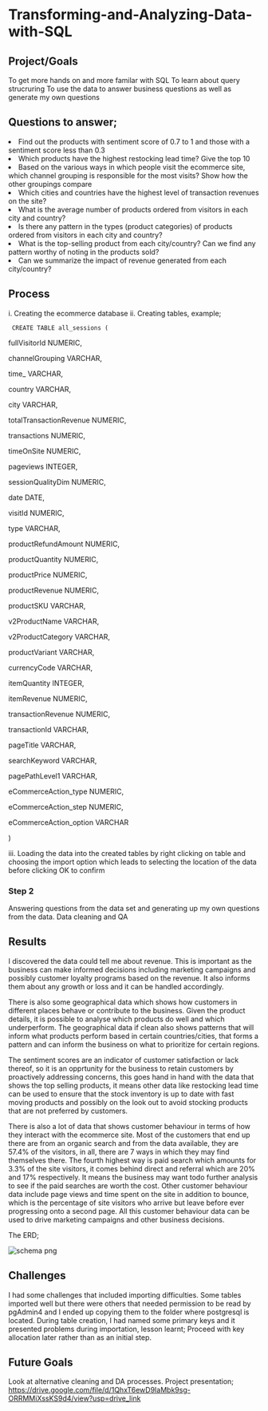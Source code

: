# Transforming-and-Analyzing-Data-with-SQL

## Project/Goals
To get more hands on and more familar with SQL
To learn about query strucruring
To use the data to answer business questions as well as generate my own questions

## Questions to answer;
<li>Find out the products with sentiment score of 0.7 to 1 and those with a sentiment score less than 0.3
<li>Which products have the highest restocking lead time? Give the top 10
<li>Based on the various ways in which people visit the ecommerce site, which channel grouping is responsible for the most visits? Show how the other groupings compare
<li>Which cities and countries have the highest level of transaction revenues on the site?
<li>What is the average number of products ordered from visitors in each city and country?
<li>Is there any pattern in the types (product categories) of products ordered from visitors in each city and country?
<li>What is the top-selling product from each city/country? Can we find any pattern worthy of noting in the products sold?
<li>Can we summarize the impact of revenue generated from each city/country?

## Process
i. Creating the ecommerce database
ii. Creating tables, example;


     CREATE TABLE all_sessions (
     
  fullVisitorId NUMERIC,
  
  channelGrouping VARCHAR,
  
  time_ VARCHAR,
  
  country VARCHAR,
  
  city VARCHAR,
  
  totalTransactionRevenue NUMERIC,
  
  transactions NUMERIC,
  
  timeOnSite NUMERIC,
  
  pageviews INTEGER,
  
  sessionQualityDim NUMERIC,
  
  date DATE,
  
  visitId NUMERIC,
  
  type VARCHAR,
  
  productRefundAmount NUMERIC,
  
  productQuantity NUMERIC,
  
  productPrice NUMERIC,
  
  productRevenue NUMERIC,
  
  productSKU VARCHAR,
  
  v2ProductName VARCHAR,
  
  v2ProductCategory VARCHAR,
  
  productVariant VARCHAR,
  
  currencyCode VARCHAR,
  
  itemQuantity INTEGER,
  
  itemRevenue NUMERIC,
  
  transactionRevenue NUMERIC,
  
  transactionId VARCHAR,
  
  pageTitle VARCHAR,
  
  searchKeyword VARCHAR,
  
  pagePathLevel1 VARCHAR,
  
  eCommerceAction_type NUMERIC,
  
  eCommerceAction_step NUMERIC,
  
  eCommerceAction_option VARCHAR

)


iii. Loading the data into the created tables by right clicking on table and choosing the import option which leads to selecting the location of the data before clicking OK to confirm

### Step 2
Answering questions from the data set and generating up my own questions from the data. Data cleaning and QA

## Results
I discovered the data could tell me about revenue. This is important as the business can make informed decisions including marketing campaigns and possibly customer loyalty programs based on the revenue. It also informs them about any growth or loss and it can be handled accordingly.

There is also some geographical data which shows how customers in different places behave or contribute to the business.
Given the product details, it is possible to analyse which products do well and which underperform. The geographical data if clean also shows patterns that will inform what products perform based in certain countries/cities, that forms a pattern and can inform the business on what to prioritize for certain regions.

The sentiment scores are an indicator of customer satisfaction or lack thereof, so it is an opprtunity for the business to retain customers by proactively addressing concerns, this goes hand in hand with the data that shows the top selling products, it means other data like restocking lead time can be used to ensure that the stock inventory is up to date with fast moving products and possibly on the look out to avoid stocking products that are not preferred by customers.

There is also a lot of data that shows customer behaviour in terms of how they interact with the ecommerce site. Most of the customers that end up there are from an organic search and from the data available, they are 57.4% of the visitors, in all, there are 7 ways in which they may find themselves there. The fourth highest way is paid search which amounts for 3.3% of the site visitors, it comes behind direct and referral which are 20% and 17% respectively. It means the business may want todo further analysis to see if the paid searches are worth the cost. Other customer behaviour data include page views and time spent on the site in addition to bounce, which is the percentage of site visitors who arrive but leave before ever progressing onto a second page. All this customer behaviour data can be used to drive marketing campaigns and other business decisions.

The ERD;


![schema png](https://github.com/Fadzai-Roselyn/SQL-Project-LHL/assets/146916613/954c626b-4a44-4abe-a14c-3495c0dc50c8)



## Challenges 
I had some challenges that included importing difficulties. Some tables imported well but there were others that needed permission to be read by pgAdmin4 and I ended up copying them to the folder where postgresql is located.
During table creation, I had named some primary keys and it presented problems during importation, lesson learnt; Proceed with key allocation later rather than as an initial step.

## Future Goals
Look at alternative cleaning and DA processes.
Project presentation;
https://drive.google.com/file/d/1QhxT6ewD9IaMbk9sg-ORRMMiXssKS9d4/view?usp=drive_link


